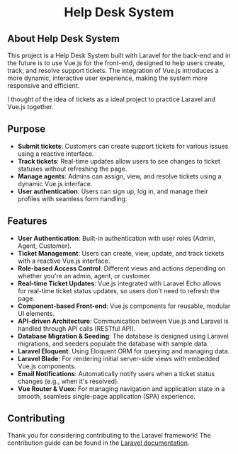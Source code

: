 <h1 align="center">Help Desk System</h1>

## About Help Desk System

This project is a Help Desk System built with Laravel for the back-end and in the future is to use Vue.js for the front-end, designed to help users create, track, and resolve support tickets. The integration of Vue.js introduces a more dynamic, interactive user experience, making the system more responsive and efficient.

I thought of the idea of ​​tickets as a ideal project to practice Laravel and Vue.js together.

## Purpose

- **Submit tickets**: Customers can create support tickets for various issues using a reactive interface.
- **Track tickets**: Real-time updates allow users to see changes to ticket statuses without refreshing the page.
- **Manage agents**: Admins can assign, view, and resolve tickets using a dynamic Vue.js interface.
- **User authentication**: Users can sign up, log in, and manage their profiles with seamless form handling.

## Features

- **User Authentication**: Built-in authentication with user roles (Admin, Agent, Customer).
- **Ticket Management**: Users can create, view, update, and track tickets with a reactive Vue.js interface.
- **Role-based Access Control**: Different views and actions depending on whether you're an admin, agent, or customer.
- **Real-time Ticket Updates**: Vue.js integrated with Laravel Echo allows for real-time ticket status updates, so users don't need to refresh the page.
- **Component-based Front-end**: Vue.js components for reusable, modular UI elements.
- **API-driven Architecture**: Communication between Vue.js and Laravel is handled through API calls (RESTful API).
- **Database Migration & Seeding**: The database is designed using Laravel migrations, and seeders populate the database with sample data.
- **Laravel Eloquent**: Using Eloquent ORM for querying and managing data.
- **Laravel Blade**: For rendering initial server-side views with embedded Vue.js components.
- **Email Notifications**: Automatically notify users when a ticket status changes (e.g., when it's resolved).
- **Vue Router & Vuex**: For managing navigation and application state in a smooth, seamless single-page application (SPA) experience.

## Contributing

Thank you for considering contributing to the Laravel framework! The contribution guide can be found in the [Laravel documentation](https://laravel.com/docs/contributions).
